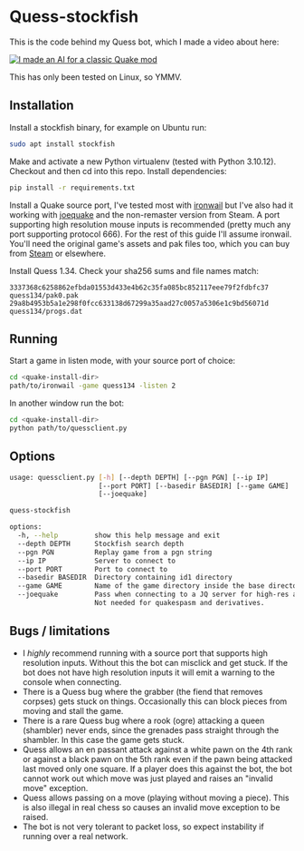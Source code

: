 # Quess-stockfish

This is the code behind my Quess bot, which I made a video about here:

[![I made an AI for a classic Quake mod](https://img.youtube.com/vi/q1OlXfFsRX4/maxresdefault.jpg)](https://www.youtube.com/watch?v=q1OlXfFsRX4) 

This has only been tested on Linux, so YMMV.

## Installation

Install a stockfish binary, for example on Ubuntu run:

```bash
sudo apt install stockfish
```

Make and activate a new Python virtualenv (tested with Python 3.10.12).
Checkout and then cd into this repo.  Install dependencies:

```bash
pip install -r requirements.txt
```

Install a Quake source port, I've tested most with
[ironwail](https://github.com/andrei-drexler/ironwail) but I've also had it
working with [joequake](https://github.com/j0zzz/JoeQuake) and the non-remaster
version from Steam.  A port supporting high resolution mouse inputs is
recommended (pretty much any port supporting protocol 666).  For the rest of
this guide I'll assume ironwail.  You'll need the original game's assets and
pak files too, which you can buy from
[Steam](https://store.steampowered.com/app/2310/Quake/) or elsewhere.

Install Quess 1.34.  Check your sha256 sums and file names match:

```
3337368c6258862efbda01553d433e4b62c35fa085bc852117eee79f2fdbfc37  quess134/pak0.pak
29a8b4953b5a1e298f0fcc633138d67299a35aad27c0057a5306e1c9bd56071d  quess134/progs.dat
```

## Running

Start a game in listen mode, with your source port of choice:

```bash
cd <quake-install-dir>
path/to/ironwail -game quess134 -listen 2
```

In another window run the bot:
```bash
cd <quake-install-dir>
python path/to/quessclient.py
```

## Options

```bash
usage: quessclient.py [-h] [--depth DEPTH] [--pgn PGN] [--ip IP]
                      [--port PORT] [--basedir BASEDIR] [--game GAME]
                      [--joequake]

quess-stockfish

options:
  -h, --help         show this help message and exit
  --depth DEPTH      Stockfish search depth
  --pgn PGN          Replay game from a pgn string
  --ip IP            Server to connect to
  --port PORT        Port to connect to
  --basedir BASEDIR  Directory containing id1 directory
  --game GAME        Name of the game directory inside the base directory
  --joequake         Pass when connecting to a JQ server for high-res angles.
                     Not needed for quakespasm and derivatives.
```

## Bugs / limitations

- I *highly* recommend running with a source port that supports high resolution
  inputs.  Without this the bot can misclick and get stuck. If the bot does not
  have high resolution inputs it will emit a warning to the console when
  connecting.
- There is a Quess bug where the grabber (the fiend that removes corpses) gets
  stuck on things.  Occasionally this can block pieces from moving and stall
  the game.
- There is a rare Quess bug where a rook (ogre) attacking a queen (shambler)
  never ends, since the grenades pass straight through the shambler.  In this
  case the game gets stuck.
- Quess allows an en passant attack against a white pawn on the 4th rank or
  against a black pawn on the 5th rank even if the pawn being attacked last
  moved only one square.  If a player does this against the bot, the bot cannot
  work out which move was just played and raises an "invalid move" exception.
- Quess allows passing on a move (playing without moving a piece).  This is also
  illegal in real chess so causes an invalid move exception to be raised.
- The bot is not very tolerant to packet loss, so expect instability if running
  over a real network.
